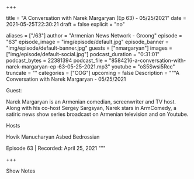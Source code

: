 
+++

title = "A Conversation with Narek Margaryan (Ep 63) - 05/25/2021"
date = 2021-05-25T22:30:21
draft = false
explicit = "no"

aliases = ["/63"]
author = "Armenian News Network - Groong"
episode = "63"
episode_image = "img/episode/default.jpg"
episode_banner = "img/episode/default-banner.jpg"
guests = ["nmargaryan"]
images = ["img/episode/default-social.jpg"]
podcast_duration = "0:31:01"
podcast_bytes = 22381394
podcast_file = "8584216-a-conversation-with-narek-margaryan-ep-63-05-25-2021.mp3"
youtube = "oS5Swsi5Rcc"
truncate = ""
categories = ["COG"]
upcoming = false
Description = """A Conversation with Narek Margaryan - 05/25/2021

Guest:

Narek Margaryan is an Armenian comedian, screenwriter and TV host. Along with his co-host Sergey Sargsyan, Narek stars in ArmComedy, a satiric news show series broadcast on Armenian television and on Youtube.

Hosts

Hovik Manucharyan
Asbed Bedrossian

Episode 63 | Recorded: April 25, 2021
"""

+++

Show Notes

